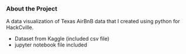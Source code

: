 ### About the Project

A data visualization of Texas AirBnB data that I created using python for HackCville. 

* Dataset from Kaggle (included csv file)
* jupyter notebook file included
